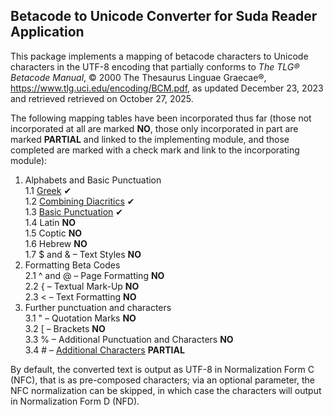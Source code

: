 ## Betacode to Unicode Converter for Suda Reader Application

This package implements a mapping of betacode characters to Unicode characters in the UTF-8 encoding 
that partially conforms to _The TLG® Betacode Manual_, 
© 2000 The Thesaurus Linguae Graecae®,
https://www.tlg.uci.edu/encoding/BCM.pdf, 
as updated December 23, 2023 and retrieved retrieved on October 27, 2025.

The following mapping tables have been incorporated thus far 
(those not incorporated at all are marked **NO**, 
those only incorporated in part are marked **PARTIAL** and linked to the implementing module,
and those completed are marked with a check mark and link to the incorporating module):

1. Alphabets and Basic Punctuation  
    1.1 [Greek](./betacode_converter.py) ✔  
    1.2 [Combining Diacritics](./betacode_converter.py) ✔  
    1.3 [Basic Punctuation](./betacode_converter.py) ✔  
    1.4 Latin  **NO**  
    1.5 Coptic  **NO**  
    1.6 Hebrew  **NO**  
    1.7 $ and & – Text Styles  **NO**  
2. Formatting Beta Codes  
    2.1 ^ and @ – Page Formatting  **NO**  
    2.2 { – Textual Mark-Up  **NO**  
    2.3 < – Text Formatting  **NO**  
3. Further punctuation and characters  
    3.1 " – Quotation Marks  **NO**  
    3.2 [ – Brackets  **NO**  
    3.3 % – Additional Punctuation and Characters  **NO**  
    3.4 # – [Additional Characters](./additional_character_mappings.py)  **PARTIAL**  

By default, the converted text is output as UTF-8 in Normalization Form C (NFC),
that is as pre-composed characters; via an optional parameter, the NFC normalization can be 
skipped, in which case the characters will output in Normalization Form D (NFD).

